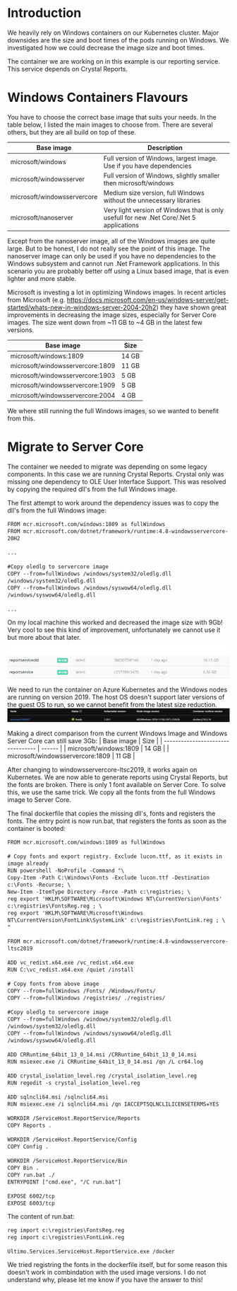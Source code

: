 # Introduction

We heavily rely on Windows containers on our Kubernetes cluster. Major downsides are the size and boot times of the pods running on Windows. We investigated how we could decrease the image size and boot times.

The container we are working on in this example is our reporting service. This service depends on Crystal Reports.

# Windows Containers Flavours

You have to choose the correct base image that suits your needs. In the table below, I listed the main images to choose from. There are several others, but they are all build on top of these.

| Base image                   | Description   |
| ---------------------------- | ------ |
| microsoft/windows            | Full version of Windows, largest image. Use if you have dependencies  |
| microsoft/windowsserver      | Full version of Windows, slightly smaller then microsoft/windows |
| microsoft/windowsservercore  | Medium size version, full Windows without the unnecessary libraries |
| microsoft/nanoserver         | Very light version of Windows that is only usefull for new .Net Core/.Net 5 applications |

Except from the nanoserver image, all of the Windows images are quite large. But to be honest, I do not really see the point of this image. The nanoserver image can only be used if you have no dependencies to the Windows subsystem and cannot run .Net Framework applications. In this scenario you are probably better off using a Linux based image, that is even lighter and more stable.

Microsoft is investing a lot in optimizing Windows images. In recent articles from Microsoft (e.g. https://docs.microsoft.com/en-us/windows-server/get-started/whats-new-in-windows-server-2004-20h2) they have shown great improvements in decreasing the image sizes, especially for Server Core images. The size went down from ~11 GB to ~4 GB in the latest few versions.

| Base image                        | Size   |
| --------------------------------- | ------ |
| microsoft/windows:1809            | 14 GB  |
| microsoft/windowsservercore:1809  | 11 GB  |
| microsoft/windowsservercore:1903  | 5 GB  |
| microsoft/windowsservercore:1909  | 5 GB  |
| microsoft/windowsservercore:2004  | 4 GB  |

We where still running the full Windows images, so we wanted to benefit from this.

# Migrate to Server Core

The container we needed to migrate was depending on some legacy components. In this case we are running Crystal Reports. Crystal only was missing one dependency to OLE User Interface Support. This was resolved by copying the required dll's from the full Windows image.

The first attempt to work around the dependency issues was to copy the dll's from the full Windows image:
```
FROM mcr.microsoft.com/windows:1809 as fullWindows
FROM mcr.microsoft.com/dotnet/framework/runtime:4.8-windowsservercore-20H2

...

#Copy oledlg to servercore image
COPY --from=fullWindows /windows/system32/oledlg.dll /windows/system32/oledlg.dll
COPY --from=fullWindows /windows/syswow64/oledlg.dll /windows/syswow64/oledlg.dll

...
```

On my local machine this worked and decreased the image size with 9Gb! Very cool to see this kind of improvement, unfortunately we cannot use it but more about that later.
![Results attempt 1](ImageSizeCompare1.png)

We need to run the container on Azure Kubernetes and the Windows nodes are running on version 2019. The host OS doesn't support later versions of the guest OS to run, so we cannot benefit from the latest size reduction.
![Host OS](NodeVersion.png)

Making a direct comparison from the current Windows Image and Windows Server Core can still save 3Gb:
| Base image                        | Size   |
| --------------------------------- | ------ |
| microsoft/windows:1809            | 14 GB  |
| microsoft/windowsservercore:1809  | 11 GB  |


After changing to windowsservercore-ltsc2019, it works again on Kubernetes. We are now able to generate reports using Crystal Reports, but the fonts are broken. There is only 1 font available on Server Core. To solve this, we use the same trick. We copy all the fonts from the full Windows image to Server Core.

The final dockerfile that copies the missing dll's, fonts and registers the fonts. The entry point is now run.bat, that registers the fonts as soon as the container is booted:
```
FROM mcr.microsoft.com/windows:1809 as fullWindows

# Copy fonts and export registry. Exclude lucon.ttf, as it exists in image already
RUN powershell -NoProfile -Command "\
Copy-Item -Path C:\Windows\Fonts -Exclude lucon.ttf -Destination c:\Fonts -Recurse; \
New-Item -ItemType Directory -Force -Path c:\registries; \
reg export 'HKLM\SOFTWARE\Microsoft\Windows NT\CurrentVersion\Fonts' c:\registries\FontsReg.reg ; \
reg export 'HKLM\SOFTWARE\Microsoft\Windows NT\CurrentVersion\FontLink\SystemLink' c:\registries\FontLink.reg ; \
"

FROM mcr.microsoft.com/dotnet/framework/runtime:4.8-windowsservercore-ltsc2019

ADD vc_redist.x64.exe /vc_redist.x64.exe
RUN C:\vc_redist.x64.exe /quiet /install

# Copy fonts from above image
COPY --from=fullWindows /Fonts/ /Windows/Fonts/
COPY --from=fullWindows /registries/ ./registries/

#Copy oledlg to servercore image
COPY --from=fullWindows /windows/system32/oledlg.dll /windows/system32/oledlg.dll
COPY --from=fullWindows /windows/syswow64/oledlg.dll /windows/syswow64/oledlg.dll

ADD CRRuntime_64bit_13_0_14.msi /CRRuntime_64bit_13_0_14.msi
RUN msiexec.exe /i CRRuntime_64bit_13_0_14.msi /qn /L cr64.log

ADD crystal_isolation_level.reg /crystal_isolation_level.reg
RUN regedit -s crystal_isolation_level.reg

ADD sqlncli64.msi /sqlncli64.msi
RUN msiexec.exe /i sqlncli64.msi /qn IACCEPTSQLNCLILICENSETERMS=YES

WORKDIR /ServiceHost.ReportService/Reports
COPY Reports .

WORKDIR /ServiceHost.ReportService/Config
COPY Config .

WORKDIR /ServiceHost.ReportService/Bin
COPY Bin .
COPY run.bat ./
ENTRYPOINT ["cmd.exe", "/C run.bat"]

EXPOSE 6002/tcp
EXPOSE 6003/tcp
```

The content of run.bat:
```
reg import c:\registries\FontsReg.reg
reg import c:\registries\FontLink.reg

Ultimo.Services.ServiceHost.ReportService.exe /docker
```

We tried registring the fonts in the dockerfile itself, but for some reason this doesn't work in combindation with the used image versions. I do not understand why, please let me know if you have the answer to this!
